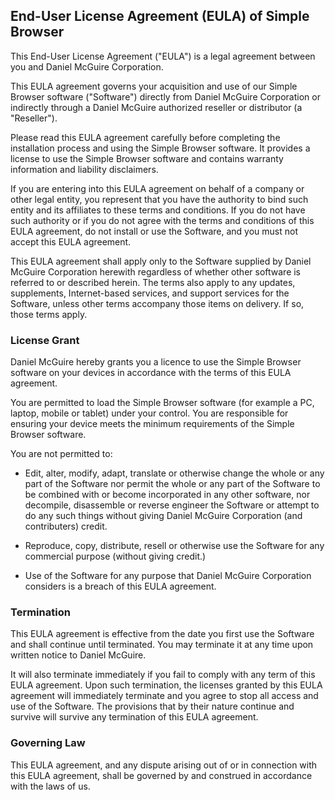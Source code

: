 End-User License Agreement (EULA) of Simple Browser
---------------------------------------------------

This End-User License Agreement ("EULA") is a legal agreement between you and Daniel McGuire Corporation.

This EULA agreement governs your acquisition and use of our Simple Browser software ("Software") directly from Daniel McGuire Corporation or indirectly through a Daniel McGuire authorized reseller or distributor (a "Reseller").

Please read this EULA agreement carefully before completing the installation process and using the Simple Browser software. It provides a license to use the Simple Browser software and contains warranty information and liability disclaimers.

If you are entering into this EULA agreement on behalf of a company or other legal entity, you represent that you have the authority to bind such entity and its affiliates to these terms and conditions. If you do not have such authority or if you do not agree with the terms and conditions of this EULA agreement, do not install or use the Software, and you must not accept this EULA agreement.

This EULA agreement shall apply only to the Software supplied by Daniel McGuire Corporation herewith regardless of whether other software is referred to or described herein. The terms also apply to any updates, supplements, Internet-based services, and support services for the Software, unless other terms accompany those items on delivery. If so, those terms apply.

### License Grant

Daniel McGuire hereby grants you a licence to use the Simple Browser software on your devices in accordance with the terms of this EULA agreement.

You are permitted to load the Simple Browser software (for example a PC, laptop, mobile or tablet) under your control. You are responsible for ensuring your device meets the minimum requirements of the Simple Browser software.

You are not permitted to:

*   Edit, alter, modify, adapt, translate or otherwise change the whole or any part of the Software nor permit the whole or any part of the Software to be combined with or become incorporated in any other software, nor decompile, disassemble or reverse engineer the Software or attempt to do any such things without giving Daniel McGuire Corporation (and contributers) credit.

*   Reproduce, copy, distribute, resell or otherwise use the Software for any commercial purpose (without giving credit.)

*   Use of the Software for any purpose that Daniel McGuire Corporation considers is a breach of this EULA agreement.

### Termination

This EULA agreement is effective from the date you first use the Software and shall continue until terminated. You may terminate it at any time upon written notice to Daniel McGuire.

It will also terminate immediately if you fail to comply with any term of this EULA agreement. Upon such termination, the licenses granted by this EULA agreement will immediately terminate and you agree to stop all access and use of the Software. The provisions that by their nature continue and survive will survive any termination of this EULA agreement.

### Governing Law

This EULA agreement, and any dispute arising out of or in connection with this EULA agreement, shall be governed by and construed in accordance with the laws of us.